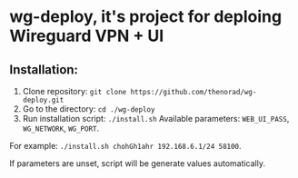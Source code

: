 # wg-deploy, it's project for deploing Wireguard VPN + UI

## Installation:
1. Clone repository:
`git clone https://github.com/thenorad/wg-deploy.git`
2. Go to the directory:
`cd ./wg-deploy`
3. Run installation script:
`./install.sh`
Available parameters: `WEB_UI_PASS`, `WG_NETWORK`, `WG_PORT`.

For example: `./install.sh chohGh1ahr 192.168.6.1/24 58100`. 

If parameters are unset, script will be generate values automatically.
